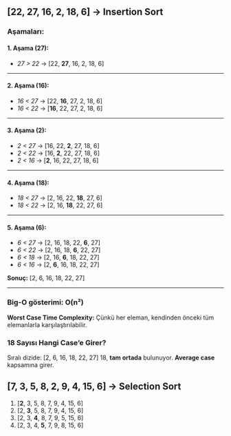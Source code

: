 ## [22, 27, 16, 2, 18, 6] → Insertion Sort

### Aşamaları:

#### **1. Aşama (27):**

- _27 > 22_ → [22, **27**, 16, 2, 18, 6]

---

#### **2. Aşama (16):**

- _16 < 27_ → [22, **16**, 27, 2, 18, 6]
- _16 < 22_ → [**16**, 22, 27, 2, 18, 6]

---

#### **3. Aşama (2):**

- _2 < 27_ → [16, 22, **2**, 27, 18, 6]
- _2 < 22_ → [16, **2**, 22, 27, 18, 6]
- _2 < 16_ → [**2**, 16, 22, 27, 18, 6]

---

#### **4. Aşama (18):**

- _18 < 27_ → [2, 16, 22, **18**, 27, 6]
- _18 < 22_ → [2, 16, **18**, 22, 27, 6]

---

#### **5. Aşama (6):**

- _6 < 27_ → [2, 16, 18, 22, **6**, 27]
- _6 < 22_ → [2, 16, 18, **6**, 22, 27]
- _6 < 18_ → [2, 16, **6**, 18, 22, 27]
- _6 < 16_ → [2, **6**, 16, 18, 22, 27]

**Sonuç:** [2, 6, 16, 18, 22, 27]

---

### **Big-O gösterimi:** **O(n²)**

**Worst Case Time Complexity:**
Çünkü her eleman, kendinden önceki tüm elemanlarla karşılaştırılabilir.

### **18 Sayısı Hangi Case’e Girer?**

Sıralı dizide: [2, 6, 16, 18, 22, 27]
18, **tam ortada** bulunuyor.
**Average case** kapsamına girer.

## [7, 3, 5, 8, 2, 9, 4, 15, 6] → Selection Sort

1. [**2**, 3, 5, 8, 7, 9, 4, 15, 6]
2. [2, **3**, 5, 8, 7, 9, 4, 15, 6]
3. [2, 3, **4**, 8, 7, 9, 5, 15, 6]
4. [2, 3, 4, **5**, 7, 9, 8, 15, 6]
